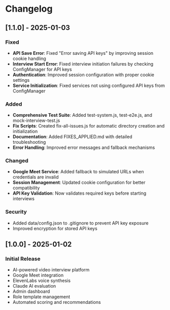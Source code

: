 # Changelog

## [1.1.0] - 2025-01-03

### Fixed
- **API Save Error**: Fixed "Error saving API keys" by improving session cookie handling
- **Interview Start Error**: Fixed interview initiation failures by checking ConfigManager for API keys
- **Authentication**: Improved session configuration with proper cookie settings
- **Service Initialization**: Fixed services not using configured API keys from ConfigManager

### Added
- **Comprehensive Test Suite**: Added test-system.js, test-e2e.js, and mock-interview-test.js
- **Fix Scripts**: Created fix-all-issues.js for automatic directory creation and initialization
- **Documentation**: Added FIXES_APPLIED.md with detailed troubleshooting
- **Error Handling**: Improved error messages and fallback mechanisms

### Changed
- **Google Meet Service**: Added fallback to simulated URLs when credentials are invalid
- **Session Management**: Updated cookie configuration for better compatibility
- **API Key Validation**: Now validates required keys before starting interviews

### Security
- Added data/config.json to .gitignore to prevent API key exposure
- Improved encryption for stored API keys

## [1.0.0] - 2025-01-02

### Initial Release
- AI-powered video interview platform
- Google Meet integration
- ElevenLabs voice synthesis
- Claude AI evaluation
- Admin dashboard
- Role template management
- Automated scoring and recommendations